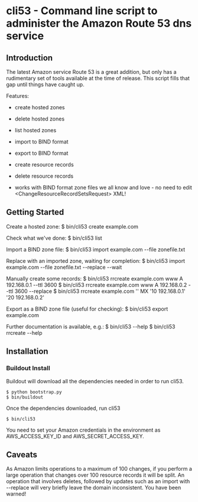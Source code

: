 cli53 - Command line script to administer the Amazon Route 53 dns service
=========================================================================

Introduction
------------
The latest Amazon service Route 53 is a great addition, but only has a rudimentary set of tools
available at the time of release. This script fills that gap until things have caught up.

Features:

- create hosted zones

- delete hosted zones

- list hosted zones

- import to BIND format

- export to BIND format

- create resource records

- delete resource records

- works with BIND format zone files we all know and love - no need to edit
  &lt;ChangeResourceRecordSetsRequest&gt; XML!

Getting Started
---------------

Create a hosted zone:
	$ bin/cli53 create example.com

Check what we've done:
	$ bin/cli53 list

Import a BIND zone file:
	$ bin/cli53 import example.com --file zonefile.txt

Replace with an imported zone, waiting for completion:
	$ bin/cli53 import example.com --file zonefile.txt --replace --wait

Manually create some records:
	$ bin/cli53 rrcreate example.com www A 192.168.0.1 --ttl 3600
	$ bin/cli53 rrcreate example.com www A 192.168.0.2 --ttl 3600 --replace
	$ bin/cli53 rrcreate example.com '' MX '10 192.168.0.1' '20 192.168.0.2'

Export as a BIND zone file (useful for checking):
	$ bin/cli53 export example.com

Further documentation is available, e.g.:
	$ bin/cli53 --help
	$ bin/cli53 rrcreate --help


Installation
------------

### Buildout Install
Buildout will download all the dependencies needed in order to run cli53.

	$ python bootstrap.py
	$ bin/buildout


Once the dependencies downloaded, run cli53

	$ bin/cli53
 

You need to set your Amazon credentials in the environment as AWS_ACCESS_KEY_ID
and AWS_SECRET_ACCESS_KEY.

Caveats
-------
As Amazon limits operations to a maximum of 100 changes, if you
perform a large operation that changes over 100 resource records it
will be split. An operation that involves deletes, followed by updates
such as an import with --replace will very briefly leave the domain
inconsistent. You have been warned!

